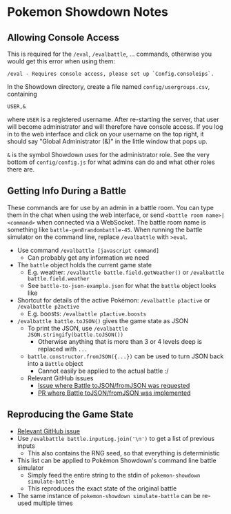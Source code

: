 # Pokemon Showdown Notes

## Allowing Console Access

This is required for the `/eval`, `/evalbattle`, ... commands, otherwise you would get this error when using them:
```
/eval - Requires console access, please set up `Config.consoleips`.
```

In the Showdown directory, create a file named `config/usergroups.csv`, containing
```
USER,&
```
where `USER` is a registered username.
After re-starting the server, that user will become administrator and will therefore have console access.
If you log in to the web interface and click on your username on the top right, it should say "Global Administrator (&)" in the little window that pops up.

`&` is the symbol Showdown uses for the administrator role.
See the very bottom of `config/config.js` for what admins can do and what other roles there are.


## Getting Info During a Battle

These commands are for use by an admin in a battle room.
You can type them in the chat when using the web interface, or send `<battle room name>|<command>` when connected via a WebSocket.
The battle room name is something like `battle-gen8randombattle-45`.
When running the battle simulator on the command line, replace `/evalbattle` with `>eval`.

- Use command `/evalbattle [javascript command]`
    - Can probably get any information we need
- The `battle` object holds the current game state
    - E.g. weather: `/evalbattle battle.field.getWeather()` or `/evalbattle battle.field.weather`
    - See `battle-to-json-example.json` for what the `battle` object looks like
- Shortcut for details of the active Pokémon: `/evalbattle p1active` or `/evalbattle p2active`
    - E.g. boosts: `/evalbattle p1active.boosts`
- `/evalbattle battle.toJSON()` gives the game state as JSON
    - To print the JSON, use `/evalbattle JSON.stringify(battle.toJSON())`
        - Otherwise anything that is more than 3 or 4 levels deep is replaced with `...`
    - `battle.constructor.fromJSON({...})` can be used to turn JSON back into a `Battle` object
        - Cannot easily be applied to the actual battle :/
    - Relevant GitHub issues
        - [Issue where Battle toJSON/fromJSON was requested](https://github.com/smogon/pokemon-showdown/issues/5270)
        - [PR where Battle toJSON/fromJSON was implemented](https://github.com/smogon/pokemon-showdown/pull/5427)


## Reproducing the Game State

- [Relevant GitHub issue](https://github.com/smogon/pokemon-showdown/issues/8105)
- Use `/evalbattle battle.inputLog.join('\n')` to get a list of previous inputs
    - This also contains the RNG seed, so that everything is deterministic
- This list can be applied to Pokémon Showdown's command line battle simulator
    - Simply feed the entire string to the stdin of `pokemon-showdown simulate-battle`
    - This reproduces the exact state of the original battle
- The same instance of `pokemon-showdown simulate-battle` can be re-used multiple times
